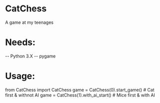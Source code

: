 # CatChess
A game at my teenages

# Needs:
   -- Python 3.X
   -- pygame

# Usage:

  from CatChess import CatChess
  game = CatChess(0).start_game()     # Cat first & withnot AI
  game = CatChess(1).with_ai_start()    # Mice first & with AI
